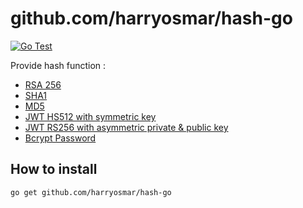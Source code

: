# github.com/harryosmar/hash-go

[![Go Test](https://github.com/harryosmar/hash-go/actions/workflows/go_test.yml/badge.svg)](https://github.com/harryosmar/hash-go/actions/workflows/go_test.yml)

Provide hash function :
- [RSA 256](https://github.com/harryosmar/hash-go/blob/master/signer_rsa256.go)
- [SHA1](https://github.com/harryosmar/hash-go/blob/master/signer_sha1.go)
- [MD5](https://github.com/harryosmar/hash-go/blob/master/signer_md5.go)
- [JWT HS512 with symmetric key](https://github.com/harryosmar/hash-go/blob/master/jwt_hs512.go) 
- [JWT RS256 with asymmetric private & public key](https://github.com/harryosmar/hash-go/blob/master/jwt_rs256.go)
- [Bcrypt Password](https://github.com/harryosmar/hash-go/blob/master/password.go)

## How to install

```
go get github.com/harryosmar/hash-go
```